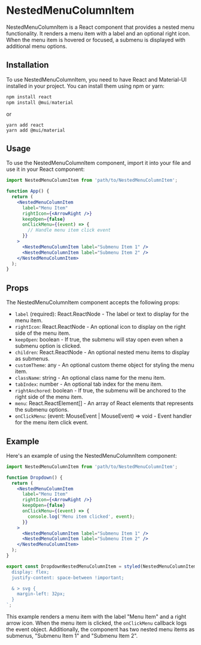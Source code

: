 # NestedMenuColumnItem
NestedMenuColumnItem is a React component that provides a nested menu functionality. It renders a menu item with a label and an optional right icon. When the menu item is hovered or focused, a submenu is displayed with additional menu options.

## Installation
To use NestedMenuColumnItem, you need to have React and Material-UI installed in your project. You can install them using npm or yarn:

```js
npm install react
npm install @mui/material
```
or
```
yarn add react
yarn add @mui/material
```

## Usage
To use the NestedMenuColumnItem component, import it into your file and use it in your React component:

```jsx
import NestedMenuColumnItem from 'path/to/NestedMenuColumnItem';

function App() {
  return (
    <NestedMenuColumnItem
      label="Menu Item"
      rightIcon={<ArrowRight />}
      keepOpen={false}
      onClickMenu={(event) => {
        // Handle menu item click event
      }}
    >
      <NestedMenuColumnItem label="Submenu Item 1" />
      <NestedMenuColumnItem label="Submenu Item 2" />
    </NestedMenuColumnItem>
  );
}
```

## Props
The NestedMenuColumnItem component accepts the following props:

- `label` (required): React.ReactNode - The label or text to display for the menu item.
- `rightIcon`: React.ReactNode - An optional icon to display on the right side of the menu item.
- `keepOpen`: boolean - If true, the submenu will stay open even when a submenu option is clicked.
- `children`: React.ReactNode - An optional nested menu items to display as submenus.
- `customTheme`: any - An optional custom theme object for styling the menu item.
- `className`: string - An optional class name for the menu item.
- `tabIndex`: number - An optional tab index for the menu item.
- `rightAnchored`: boolean - If true, the submenu will be anchored to the right side of the menu item.
- `menu`: React.ReactElement[] - An array of React elements that represents the submenu options.
- `onClickMenu`: (event: MouseEvent<HTMLLIElement> | MouseEvent<HTMLDivElement>) => void - Event handler for the menu item click event.

## Example
Here's an example of using the NestedMenuColumnItem component:
```jsx
import NestedMenuColumnItem from 'path/to/NestedMenuColumnItem';

function Dropdown() {
  return (
    <NestedMenuColumnItem
      label="Menu Item"
      rightIcon={<ArrowRight />}
      keepOpen={false}
      onClickMenu={(event) => {
        console.log('Menu item clicked', event);
      }}
    >
      <NestedMenuColumnItem label="Submenu Item 1" />
      <NestedMenuColumnItem label="Submenu Item 2" />
    </NestedMenuColumnItem>
  );
}

export const DropdownNestedMenuColumnItem = styled(NestedMenuColumnItem)`
  display: flex;
  justify-content: space-between !important;

  & > svg {
    margin-left: 32px;
  }
`;
```

This example renders a menu item with the label "Menu Item" and a right arrow icon. When the menu item is clicked, the `onClickMenu` callback logs the event object. Additionally, the component has two nested menu items as submenus, "Submenu Item 1" and "Submenu Item 2".